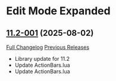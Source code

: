 # Edit Mode Expanded

## [11.2-001](https://github.com/teelolws/EditModeExpanded/tree/11.2-001) (2025-08-02)
[Full Changelog](https://github.com/teelolws/EditModeExpanded/compare/11.1-076...11.2-001) [Previous Releases](https://github.com/teelolws/EditModeExpanded/releases)

- Library update for 11.2  
- Update ActionBars.lua  
- Update ActionBars.lua  
